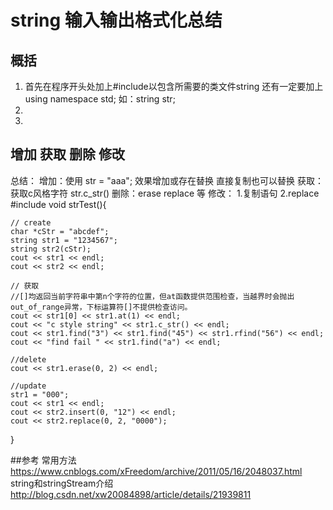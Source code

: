 # string 输入输出格式化总结

## 概括
1. 首先在程序开头处加上#include<string>以包含所需要的类文件string
还有一定要加上using namespace std;
如：string str;
2.
3. 

## 增加 获取 删除 修改
总结： 
增加：使用 str = "aaa"; 效果增加或存在替换 直接复制也可以替换
获取： 获取c风格字符 str.c_str()
删除：erase replace 等
修改： 1.复制语句 2.replace
#include <string>
void strTest(){

	// create
	char *cStr = "abcdef";
	string str1 = "1234567";
	string str2(cStr);
	cout << str1 << endl;
	cout << str2 << endl;

	// 获取
	//[]均返回当前字符串中第n个字符的位置，但at函数提供范围检查，当越界时会抛出out_of_range异常，下标运算符[]不提供检查访问。
	cout << str1[0] << str1.at(1) << endl; 
	cout << "c style string" << str1.c_str() << endl;
	cout << str1.find("3") << str1.find("45") << str1.rfind("56") << endl;
	cout << "find fail " << str1.find("a") << endl;

	//delete 
	cout << str1.erase(0, 2) << endl;

	//update
	str1 = "000";
	cout << str1 << endl;
	cout << str2.insert(0, "12") << endl;
	cout << str2.replace(0, 2, "0000");
	

}

##参考
常用方法
https://www.cnblogs.com/xFreedom/archive/2011/05/16/2048037.html
string和stringStream介绍
http://blog.csdn.net/xw20084898/article/details/21939811